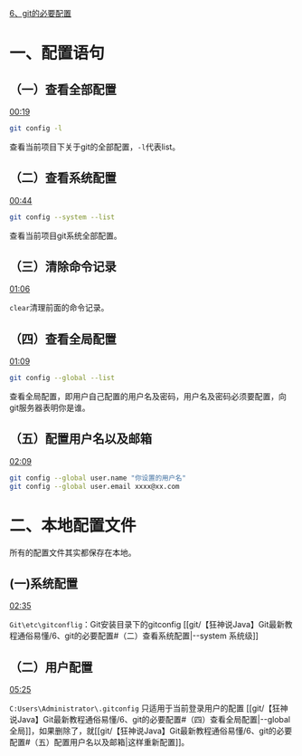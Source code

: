 [6、git的必要配置](https://www.bilibili.com/video/BV1FE411P7B3?p=6&vd_source=74872e41274c3d29495fcb0f1ba131bd)
# 一、配置语句
## （一）查看全部配置
[00:19](https://www.bilibili.com/video/BV1FE411P7B3?p=6&vd_source=74872e41274c3d29495fcb0f1ba131bd#t=19.560949)

```bash
git config -l
```

查看当前项目下关于git的全部配置，`-l`代表list。
## （二）查看系统配置
[00:44](https://www.bilibili.com/video/BV1FE411P7B3?p=6&vd_source=74872e41274c3d29495fcb0f1ba131bd#t=44.486219)

```bash
git config --system --list
```

查看当前项目git系统全部配置。
## （三）清除命令记录
[01:06](https://www.bilibili.com/video/BV1FE411P7B3?p=6&vd_source=74872e41274c3d29495fcb0f1ba131bd#t=66.19077)

`clear`清理前面的命令记录。
## （四）查看全局配置
[01:09](https://www.bilibili.com/video/BV1FE411P7B3?p=6&vd_source=74872e41274c3d29495fcb0f1ba131bd#t=69.622245)

```bash
git config --global --list
```

查看全局配置，即用户自己配置的用户名及密码，用户名及密码必须要配置，向git服务器表明你是谁。
## （五）配置用户名以及邮箱
[02:09](https://www.bilibili.com/video/BV1FE411P7B3?p=6&vd_source=74872e41274c3d29495fcb0f1ba131bd#t=129.935202)

```bash
git config --global user.name "你设置的用户名"
git config --global user.email xxxx@xx.com
```
# 二、本地配置文件
所有的配置文件其实都保存在本地。
## (一)系统配置
[02:35](https://www.bilibili.com/video/BV1FE411P7B3?p=6&vd_source=74872e41274c3d29495fcb0f1ba131bd#t=155.933542)

`Git\etc\gitconflig`：Git安装目录下的gitconfig [[git/【狂神说Java】Git最新教程通俗易懂/6、git的必要配置#（二）查看系统配置|--system 系统级]]
## （二）用户配置
[05:25](https://www.bilibili.com/video/BV1FE411P7B3?p=6&vd_source=74872e41274c3d29495fcb0f1ba131bd#t=325.266393)

`C:Users\Administrator\.gitconfig` 只适用于当前登录用户的配置 [[git/【狂神说Java】Git最新教程通俗易懂/6、git的必要配置#（四）查看全局配置|--global 全局]]，如果删除了，就[[git/【狂神说Java】Git最新教程通俗易懂/6、git的必要配置#（五）配置用户名以及邮箱|这样重新配置]]。